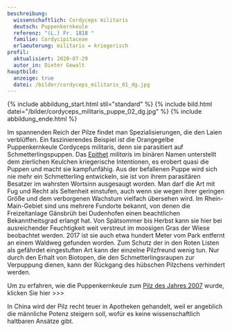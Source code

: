 ```yaml
---
beschreibung:
  wissenschaftlich: Cordyceps militaris
  deutsch: Puppenkernkeule
  referenz: "(L.) Fr. 1818 "
  familie: Cordycipitaceae
  erlaeuterung: militaris = kriegerisch
profil:
  aktualisiert: 2020-07-29
  autor_in: Dieter Gewalt
hauptbild:
  anzeige: true
  datei: /bilder/cordyceps_militaris_01_dg.jpg
---
```

{% include abbildung_start.html stil="standard" %}
{% include bild.html datei="/bilder/cordyceps_militaris_puppe_02_dg.jpg" %}
{% include abbildung_ende.html %}

Im spannenden Reich der Pilze findet man Spezialisierungen, die den Laien verblüffen. Ein faszinierendes Beispiel ist die Orangegelbe Puppenkernkeule Cordyceps militaris, denn sie parasitiert auf Schmetterlingspuppen. Das [Epithet](<Epithet "Glossar">) *militari*s im binären Namen unterstellt dem zierlichen Keulchen kriegerische Intentionen, es erobert quasi die Puppen und macht sie kampfunfähig. Aus der befallenen Puppe wird sich nie mehr ein Schmetterling entwickeln, sie ist von ihrem parasitären Besatzer im wahrsten Wortsinn ausgesaugt worden.
Man darf die Art mit Fug und Recht als Seltenheit einstufen, auch wenn sie wegen ihrer geringen Größe und dem verborgenen Wachstum vielfach übersehen wird. Im Rhein-Main-Gebiet sind uns mehrere Fundorte bekannt, von denen die Freizeitanlage Gänsbrüh bei Dudenhofen einen beachtlichen Bekanntheitsgrad erlangt hat. Von Spätsommer bis Herbst kann sie hier bei ausreichender Feuchtigkeit weit verstreut im moosigen Gras der Wiese beobachtet werden. 2017 ist sie auch etwa hundert Meter vom Park entfernt an einem Waldweg gefunden worden. Zum Schutz der in den Roten Listen als gefährdet eingestuften Art kann der einzelne Pilzfreund wenig tun. Nur durch den Erhalt von Biotopen, die den Schmetterlingsraupen zur Verpuppung dienen, kann der Rückgang des hübschen Pilzchens verhindert werden.

Um zu erfahren, wie die Puppenkernkeule zum [Pilz des Jahres 2007](https://www.dgfm-ev.de/pilz-des-jahres/2007-puppenkernkeule) wurde, klicken Sie hier >>>

In China wird der Pilz recht teuer in Apotheken gehandelt, weil er angeblich die männliche Potenz steigern soll, wofür es keine wissenschaftlich haltbaren Ansätze gibt.